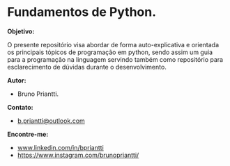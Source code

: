 # Fundamentos de Python.

__Objetivo:__   

O presente repositório visa abordar de forma auto-explicativa e orientada os principais tópicos de programação em python, sendo assim um guia para a programação na linguagem servindo também como repositório para esclarecimento de dúvidas durante o desenvolvimento.

__Autor:__  
   - Bruno Priantti.
    
__Contato:__  
  - b.priantti@outlook.com

__Encontre-me:__  
   -  www.linkedin.com/in/bpriantti  
   -  https://www.instagram.com/brunopriantti/
   

